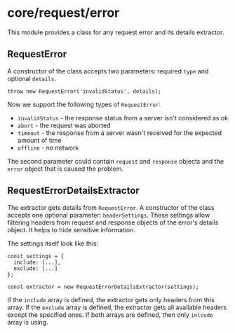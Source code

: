 # core/request/error

This module provides a class for any request error and its details extractor.

## RequestError

A constructor of the class accepts two parameters: required `type` and optional `details`.

```
throw new RequestError('invalidStatus', details);
```

Now we support the following types of `RequestError`:

* `invalidStatus` - the response status from a server isn't considered as ok
* `abort` - the request was aborted
* `timeout` - the response from a server wasn't received for the expected amount of time
* `offline` - no network

The second parameter could contain `request` and `response` objects and the `error` object that is caused the problem.

## RequestErrorDetailsExtractor

The extractor gets details from `RequestError`. A constructor of the class accepts one optional parameter: `headerSettings`.
These settings allow filtering headers from request and response objects of the error's details object. It helps to hide
sensitive information.

The settings itself look like this:

```
const settings = {
  include: [...],
  exclude: [...]
};

const extractor = new RequestErrorDetailsExtractor(settings);
```

If the `include` array is defined, the extractor gets only headers from this array.
If the `exclude` array is defined, the extractor gets all available headers except the specified ones.
If both arrays are defined, then only `inlcude` array is using.
